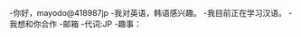 -你好，mayodo@418987jp
-我对英语，韩语感兴趣。
-我目前正在学习汉语。
-我想和你合作
-邮箱
-代词:JP
-趣事：

<!---
418987jp/418987jp是一个特殊的存储库，因为它的'README. Mdbiom（这个文件）出现在您的GitHub配置文件中。
您可以单击预览链接查看更改。
--->
